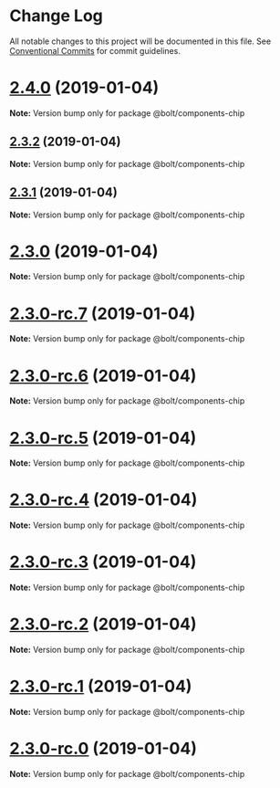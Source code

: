 # Change Log

All notable changes to this project will be documented in this file.
See [Conventional Commits](https://conventionalcommits.org) for commit guidelines.

# [2.4.0](https://github.com/bolt-design-system/bolt/tree/master/packages/components/bolt-chip/compare/v2.3.2...v2.4.0) (2019-01-04)

**Note:** Version bump only for package @bolt/components-chip





## [2.3.2](https://github.com/bolt-design-system/bolt/tree/master/packages/components/bolt-chip/compare/v2.3.1...v2.3.2) (2019-01-04)

**Note:** Version bump only for package @bolt/components-chip





## [2.3.1](https://github.com/bolt-design-system/bolt/tree/master/packages/components/bolt-chip/compare/v2.3.0...v2.3.1) (2019-01-04)

**Note:** Version bump only for package @bolt/components-chip





# [2.3.0](https://github.com/bolt-design-system/bolt/tree/master/packages/components/bolt-chip/compare/v2.3.0-rc.7...v2.3.0) (2019-01-04)

**Note:** Version bump only for package @bolt/components-chip





# [2.3.0-rc.7](https://github.com/bolt-design-system/bolt/tree/master/packages/components/bolt-chip/compare/v2.3.0-rc.6...v2.3.0-rc.7) (2019-01-04)

**Note:** Version bump only for package @bolt/components-chip





# [2.3.0-rc.6](https://github.com/bolt-design-system/bolt/tree/master/packages/components/bolt-chip/compare/v2.3.0-rc.5...v2.3.0-rc.6) (2019-01-04)

**Note:** Version bump only for package @bolt/components-chip





# [2.3.0-rc.5](https://github.com/bolt-design-system/bolt/tree/master/packages/components/bolt-chip/compare/v2.3.0-rc.4...v2.3.0-rc.5) (2019-01-04)

**Note:** Version bump only for package @bolt/components-chip





# [2.3.0-rc.4](https://github.com/bolt-design-system/bolt/tree/master/packages/components/bolt-chip/compare/v2.3.0-rc.3...v2.3.0-rc.4) (2019-01-04)

**Note:** Version bump only for package @bolt/components-chip





# [2.3.0-rc.3](https://github.com/bolt-design-system/bolt/tree/master/packages/components/bolt-chip/compare/v2.3.0-rc.2...v2.3.0-rc.3) (2019-01-04)

**Note:** Version bump only for package @bolt/components-chip





# [2.3.0-rc.2](https://github.com/bolt-design-system/bolt/tree/master/packages/components/bolt-chip/compare/v2.3.0-rc.1...v2.3.0-rc.2) (2019-01-04)

**Note:** Version bump only for package @bolt/components-chip





# [2.3.0-rc.1](https://github.com/bolt-design-system/bolt/tree/master/packages/components/bolt-chip/compare/vv2.3.0-rc.0...v2.3.0-rc.1) (2019-01-04)

**Note:** Version bump only for package @bolt/components-chip





# [2.3.0-rc.0](https://github.com/bolt-design-system/bolt/tree/master/packages/components/bolt-chip/compare/v2.2.1...v2.3.0-rc.0) (2019-01-04)

**Note:** Version bump only for package @bolt/components-chip
